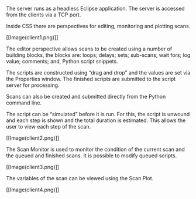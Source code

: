 The server runs as a headless Eclipse application. The server is accessed from the clients via a TCP port.

Inside CSS there are perspectives for editing, monitoring and plotting scans.

[[Image(client1.png)]]

The editor perspective allows scans to be created using a number of building blocks, the blocks are: loops; delays; sets; sub-scans; wait fors; log value; comments; and, Python script snippets.

The scripts are constructed using “drag and drop” and the values are set via the Properties window.
The finished scripts are submitted to the script server for processing.

Scans can also be created and submitted directly from the Python command line.

The script can be “simulated” before it is run. For this, the script is unwound and each step is shown and the total duration is estimated. This allows the user to view each step of the scan.

[[Image(client2.png)]]

The Scan Monitor is used to monitor the condition of the current scan and the queued and finished scans. It is possible to modify queued scripts.

[[Image(client3.png)]]

The variables of the scan can be viewed using the Scan Plot.

[[Image(client4.png)]]
